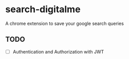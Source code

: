 # search-digitalme
A chrome extension to save your google search queries

## TODO

- [ ] Authentication and Authorization with JWT
